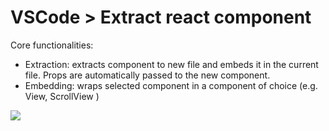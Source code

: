 # VSCode > Extract react component

Core functionalities:
- Extraction: extracts component to new file and embeds it in the current file. Props are automatically passed to the new component.
- Embedding: wraps selected component in a component of choice (e.g. View, ScrollView )


![](https://github.com/zucska/extract-component/blob/master/extract-component.gif?raw=true)
